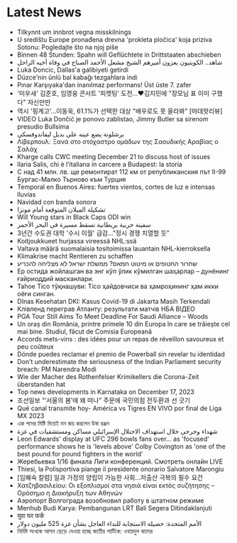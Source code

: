 # Latest News
-  Tilkynnt um innbrot vegna misskilnings
-  U središtu Europe pronađena drevna 'prokleta pločica' koja priziva Sotonu: Pogledajte što na njoj piše
-  Binnen 48 Stunden: Spahn will Geflüchtete in Drittstaaten abschieben
-  شاهد.. الكويتيون يعزون أميرهم الشيخ مشعل الأحمد الصباح في وفاة أخيه الراحل
-  Luka Doncic, Dallas'a galibiyeti getirdi
-  Düzce'nin ünlü bal kabağı tezgahlara indi
-  Pınar Karşıyaka'dan inanılmaz performans! Üst üste 7. zafer
-  '미우새' 김준호, 임영웅 콘서트 '피켓팅' 도전…♥김지민에 "장모님 표 이미 구했다" 자신만만
-  역시 '핑계고'…이동욱, 61.1%가 선택한 대상 "배우로도 못 올라봐" [마데핫리뷰]
-  VIDEO Luka Dončić je ponovo zablistao, Jimmy Butler sa sirenom presudio Bullsima
-  برشلونة يضع عينه على بديل ليفاندوفسكي
-  Λίβερπουλ: Ξανά στο στόχαστρο ομάδων της Σαουδικής Αραβίας ο Σαλάχ
-  Kharge calls CWC meeting December 21 to discuss host of issues
-  llaria Salis, chi è l’italiana in carcere a Budapest: la storia
-  С над 41 млн. лв. ще ремонтират 112 км от републиканския път II-99 Бургас-Малко Търново към Турция
-  Temporal en Buenos Aires: fuertes vientos, cortes de luz e intensas lluvias
-  Navidad con banda sonora
-  تشكيلة الميلان المتوقعة أمام مونزا
-  Will Young stars in Black Caps ODI win
-  سفينة حربية بريطانية تسقط مسيرة في البحر الأحمر
-  3년간 수도권 대학 '수시 이월' 급감…"정시 경쟁 치열할 듯"
-  Koitjoukkueet hurjassa vireessä NHL:ssä
-  Valtava määrä suomalaisia tositoimissa lauantain NHL-kierroksella
-  Klimakrise macht Rentieren zu schaffen
-  שחרור החטופים או מיטוט חמאס? ממשלת ישראל לא מצליחה להכריע
-  Ер остида жойлашган ва энг кўп ўлик кўмилган шаҳарлар – дунёнинг ғайриоддий масканлари.
-  Таhое Tico тўқнашуви: Tico ҳайдовчиси ва ҳамроҳининг ҳам икки оёғи синган.
-  DInas Kesehatan DKI: Kasus Covid-19 di Jakarta Masih Terkendali
-  Клівленд переграв Атланту: результати матчів НБА ВІДЕО
-  PGA Tour Still Aims To Meet Deadline For Saudi Alliance – Woods
-  Un oraș din România, printre primele 10 din Europa în care se trăiește cel mai bine. Studiul, făcut de Comisia Europeană
-  Accords mets-vins : des idées pour un repas de réveillon savoureux et peu coûteux
-  Dónde puedes reclamar el premio de Powerball sin revelar tu identidad
-  Don’t underestimate the seriousness of the Indian Parliament security breach: PM Narendra Modi
-  Wie der Macher des Rothenfelser Krimikellers die Corona-Zeit überstanden hat
-  Top news developments in Karnataka on December 17, 2023
-  조선일보 “‘서울의 봄’에 왜 떠나” 주문에 국민의힘 전두환과 선 긋기
-  Qué canal transmite hoy- América vs Tigres EN VIVO por final de Liga MX 2023
-  এক পদের মিষ্টি দিয়েই মন জয় করলেন উষা রঞ্জন
-  شهداء وجرحى خلال استهداف الاحتلال الإسرائيلي مساكن ومستشفيات في غزة
-  Leon Edwards' display at UFC 296 bowls fans over... as 'focused' performance shows he is 'levels above' Colby Covington as 'one of the best pound for pound fighters in the world'
-  Жеребьевка 1/16 финала Лиги конференций. Смотреть онлайн LIVE
-  Thiesi, la Polisportiva piange il presidente onorario Salvatore Marongiu
-  [임혜숙 칼럼] 일과 가정의 양립이 가능한 사회…저출산 극복의 필수 요건
-  Χατζηβασιλείου: Οι εξοπλισμοί στα νησιά είναι εκτός συζήτησης – Ορόσημο η Διακήρυξη των Αθηνών
-  Аэропорт Волгограда возобновил работу в штатном режиме
-  Menhub Budi Karya: Pembangunan LRT Bali Segera Ditindaklanjuti
-  युवा घर फर्क
-  الأمم المتحدة: حصيلة الاستجابة للنداء العاجل بشأن غزة 525 مليون دولار
-  নির্দিষ্ট সংখ্যক আসন ছেড়ে দেওয়া হচ্ছে জাতীয় পার্টিকে: ওবায়দুল কাদের
